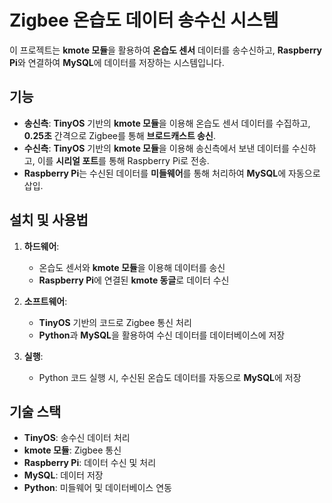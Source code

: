 # Zigbee 온습도 데이터 송수신 시스템

이 프로젝트는 **kmote 모듈**을 활용하여 **온습도 센서** 데이터를 송수신하고, **Raspberry Pi**와 연결하여 **MySQL**에 데이터를 저장하는 시스템입니다.

## 기능

- **송신측**: **TinyOS** 기반의 **kmote 모듈**을 이용해 온습도 센서 데이터를 수집하고, **0.25초** 간격으로 Zigbee를 통해 **브로드캐스트 송신**.
- **수신측**: **TinyOS** 기반의 **kmote 모듈**을 이용해 송신측에서 보낸 데이터를 수신하고, 이를 **시리얼 포트**를 통해 Raspberry Pi로 전송.
- **Raspberry Pi**는 수신된 데이터를 **미들웨어**를 통해 처리하여 **MySQL**에 자동으로 삽입.

## 설치 및 사용법

1. **하드웨어**:  
   - 온습도 센서와 **kmote 모듈**을 이용해 데이터를 송신  
   - **Raspberry Pi**에 연결된 **kmote 동글**로 데이터 수신

2. **소프트웨어**:  
   - **TinyOS** 기반의 코드로 Zigbee 통신 처리
   - **Python**과 **MySQL**을 활용하여 수신 데이터를 데이터베이스에 저장

3. **실행**:  
   - Python 코드 실행 시, 수신된 온습도 데이터를 자동으로 **MySQL**에 저장

## 기술 스택

- **TinyOS**: 송수신 데이터 처리
- **kmote 모듈**: Zigbee 통신
- **Raspberry Pi**: 데이터 수신 및 처리
- **MySQL**: 데이터 저장
- **Python**: 미들웨어 및 데이터베이스 연동
